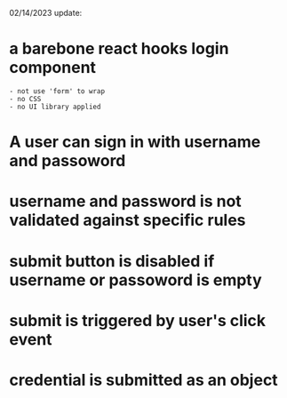 02/14/2023 update:
# a barebone react hooks login component 
    - not use 'form' to wrap 
    - no CSS
    - no UI library applied
# A user can sign in with username and passoword
# username and password is not validated against specific rules 
# submit button is disabled if username or passoword is empty
# submit is triggered by user's click event
# credential is submitted as an object
